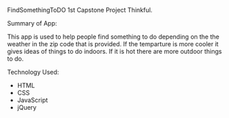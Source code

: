 FindSomethingToDO 1st Capstone Project Thinkful.

Summary of App:

This app is used to help people find something to do depending on the the weather in the zip code that is provided. If the temparture is more cooler it gives ideas of things to do indoors. If it is hot there are more outdoor things to do. 

Technology Used: 
- HTML
- CSS
- JavaScript
- jQuery